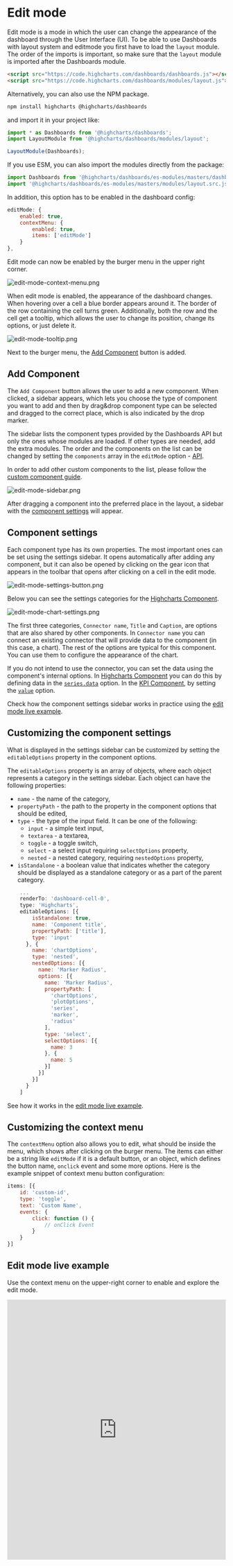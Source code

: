 Edit mode
===

Edit mode is a mode in which the user can change the appearance of the dashboard through the User Interface (UI).
To be able to use Dashboards with layout system and editmode you first have to load the `layout` module.
The order of the imports is important, so make sure that the `layout` module is imported after the Dashboards module.

```html
<script src="https://code.highcharts.com/dashboards/dashboards.js"></script>
<script src="https://code.highcharts.com/dashboards/modules/layout.js"></script>
```

Alternatively, you can also use the NPM package.

```bash
npm install highcharts @highcharts/dashboards
```

and import it in your project like:
```js
import * as Dashboards from '@highcharts/dashboards';
import LayoutModule from '@highcharts/dashboards/modules/layout';

LayoutModule(Dashboards);
```

If you use ESM, you can also import the modules directly from the package:

```js
import Dashboards from '@highcharts/dashboards/es-modules/masters/dashboards.src.js';
import '@highcharts/dashboards/es-modules/masters/modules/layout.src.js';
```


In addition, this option has to be enabled in the dashboard config:
```js
editMode: {
    enabled: true,
    contextMenu: {
        enabled: true,
        items: ['editMode']
    }
},
```

Edit mode can now be enabled by the burger menu in the upper right corner.

![edit-mode-context-menu.png](edit-mode-context-menu.png)

When edit mode is enabled, the appearance of the dashboard changes. When hovering over a cell a blue border appears around it. The border of the row containing the cell turns green. Additionally, both the row and the cell get a tooltip, which allows the user to change its position, change its options, or just delete it.

![edit-mode-tooltip.png](edit-mode-tooltip.png)

Next to the burger menu, the [Add Component](#add-component) button is added.


## Add Component

The `Add Component` button allows the user to add a new component. When clicked, a sidebar appears, which lets you choose the type of component you want to add and then by drag&drop component type can be selected and dragged to the correct place, which is also indicated by the drop marker.

The sidebar lists the component types provided by the Dashboards API but only the ones whose modules are loaded. If other types are needed, add the extra modules. The order and the components on the list can be changed by setting the `components` array in the `editMode` option - [API](https://api.highcharts.com/dashboards/#interfaces/Dashboards_EditMode_EditMode.EditMode.Toolbars#sidebar).

In order to add other custom components to the list, please follow the [custom component guide](https://www.highcharts.com/docs/dashboards/custom-component).

![edit-mode-sidebar.png](edit-mode-sidebar.png)

After dragging a component into the preferred place in the layout, a sidebar with the [component settings](https://www.highcharts.com/docs/dashboards/edit-mode#component-settings) will appear.


## Component settings

Each component type has its own properties. The most important ones can be set using the settings sidebar. It opens automatically after adding any component, but it can also be opened by clicking on the gear icon that appears in the toolbar that opens after clicking on a cell in the edit mode.

![edit-mode-settings-button.png](edit-mode-settings-button.png)

Below you can see the settings categories for the [Highcharts Component](https://www.highcharts.com/docs/dashboards/highcharts-component).

![edit-mode-chart-settings.png](edit-mode-chart-settings.png)

The first three categories, `Connector name`, `Title` and `Caption`, are options that are also shared by other components. In `Connector name` you can connect an existing connector that will provide data to the component (in this case, a chart). The rest of the options are typical for this component. You can use them to configure the appearance of the chart.

If you do not intend to use the connector, you can set the data using the component's internal options. In [Highcharts Component](https://www.highcharts.com/docs/dashboards/highcharts-component) you can do this by defining data in the [`series.data`](https://api.highcharts.com/highcharts/series.line.data) option. In the [KPI Component](https://www.highcharts.com/docs/dashboards/kpi-component), by setting the [`value`](https://api.highcharts.com/dashboards/#interfaces/Dashboards_Components_KPIComponent_KPIComponentOptions.Options#value) option.

Check how the component settings sidebar works in practice using the [edit mode live example](https://www.highcharts.com/docs/dashboards/edit-mode#edit-mode-live-example).

## Customizing the component settings

What is displayed in the settings sidebar can be customized by setting the `editableOptions` property in the component options.

The `editableOptions` property is an array of objects, where each object represents a category in the settings sidebar. Each object can have the following properties:
- `name` - the name of the category,
- `propertyPath` - the path to the property in the component options that should be edited,
- `type` - the type of the input field. It can be one of the following:
    - `input` - a simple text input,
    - `textarea` - a textarea,
    - `toggle` - a toggle switch,
    - `select` - a select input requiring `selectOptions` property,
    - `nested` - a nested category, requiring `nestedOptions` property,
- `isStandalone` - a boolean value that indicates whether the category should be displayed as a standalone category or as a part of the parent category.


```js
    ...
    renderTo: 'dashboard-cell-0',
    type: 'Highcharts',
    editableOptions: [{
        isStandalone: true,
        name: 'Component title',
        propertyPath: ['title'],
        type: 'input'
      }, {
        name: 'chartOptions',
        type: 'nested',
        nestedOptions: [{
          name: 'Marker Radius',
          options: [{
            name: 'Marker Radius',
            propertyPath: [
              'chartOptions',
              'plotOptions',
              'series',
              'marker',
              'radius'
            ],
            type: 'select',
            selectOptions: [{
              name: 3
            }, {
              name: 5
            }]
          }]
        }]
      }
    ]
```
See how it works in the [edit mode live example](https://www.highcharts.com/docs/dashboards/edit-mode/editableoptions).

## Customizing the context menu

The `contextMenu` option also allows you to edit, what should be inside the menu, which shows after clicking on the burger menu.  The items can either be a string like `editMode` if it is a default button, or an object, which defines the button name, `onclick` event and some more options. Here is the example snippet of context menu button configuration:
```js
items: [{
    id: 'custom-id',
    type: 'toggle',
    text: 'Custom Name',
    events: {
        click: function () {
            // onClick Event
        }
    }
}]
```


## Edit mode live example

Use the context menu on the upper-right corner to enable and explore the edit mode.
<iframe style="width: 100%; height: 600px; border: none;" src="https://www.highcharts.com/samples/embed/dashboards/edit-mode/ctx-enabled" allow="fullscreen"></iframe>
